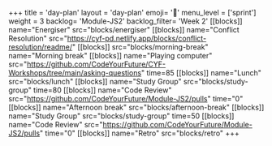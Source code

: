 +++
title = 'day-plan'
layout = 'day-plan'
emoji= '📝'
menu_level = ['sprint']
weight = 3
backlog= 'Module-JS2'
backlog_filter= 'Week 2'
[[blocks]]
name="Energiser"
src="blocks/energiser"
[[blocks]]
name="Conflict Resolution"
src="https://cyf-pd.netlify.app/blocks/conflict-resolution/readme/"
[[blocks]]
src="blocks/morning-break"
name="Morning break"
[[blocks]]
name="Playing computer"
src="https://github.com/CodeYourFuture/CYF-Workshops/tree/main/asking-questions"
time=85
[[blocks]]
name="Lunch"
src="blocks/lunch"
[[blocks]]
name="Study Group"
src="blocks/study-group"
time=80
[[blocks]]
name="Code Review"
src="https://github.com/CodeYourFuture/Module-JS2/pulls"
time="0"
[[blocks]]
name="Afternoon break"
src="blocks/afternoon-break"
[[blocks]]
name="Study Group"
src="blocks/study-group"
time=50
[[blocks]]
name="Code Review"
src="https://github.com/CodeYourFuture/Module-JS2/pulls"
time="0"
[[blocks]]
name="Retro"
src="blocks/retro"
+++
